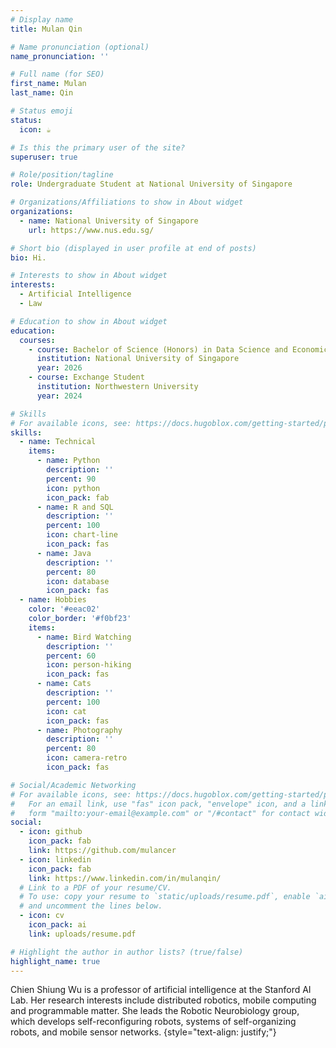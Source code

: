 ```yaml
---
# Display name
title: Mulan Qin

# Name pronunciation (optional)
name_pronunciation: ''

# Full name (for SEO)
first_name: Mulan
last_name: Qin

# Status emoji
status:
  icon: ☕️

# Is this the primary user of the site?
superuser: true

# Role/position/tagline
role: Undergraduate Student at National University of Singapore

# Organizations/Affiliations to show in About widget
organizations:
  - name: National University of Singapore
    url: https://www.nus.edu.sg/

# Short bio (displayed in user profile at end of posts)
bio: Hi.

# Interests to show in About widget
interests:
  - Artificial Intelligence
  - Law

# Education to show in About widget
education:
  courses:
    - course: Bachelor of Science (Honors) in Data Science and Economics (XDP)
      institution: National University of Singapore 
      year: 2026
    - course: Exchange Student 
      institution: Northwestern University
      year: 2024

# Skills
# For available icons, see: https://docs.hugoblox.com/getting-started/page-builder/#icons
skills:
  - name: Technical
    items:
      - name: Python
        description: ''
        percent: 90
        icon: python
        icon_pack: fab
      - name: R and SQL
        description: ''
        percent: 100
        icon: chart-line
        icon_pack: fas
      - name: Java
        description: ''
        percent: 80
        icon: database
        icon_pack: fas
  - name: Hobbies
    color: '#eeac02'
    color_border: '#f0bf23'
    items:
      - name: Bird Watching
        description: ''
        percent: 60
        icon: person-hiking
        icon_pack: fas
      - name: Cats
        description: ''
        percent: 100
        icon: cat
        icon_pack: fas
      - name: Photography
        description: ''
        percent: 80
        icon: camera-retro
        icon_pack: fas

# Social/Academic Networking
# For available icons, see: https://docs.hugoblox.com/getting-started/page-builder/#icons
#   For an email link, use "fas" icon pack, "envelope" icon, and a link in the
#   form "mailto:your-email@example.com" or "/#contact" for contact widget.
social:
  - icon: github
    icon_pack: fab
    link: https://github.com/mulancer
  - icon: linkedin
    icon_pack: fab
    link: https://www.linkedin.com/in/mulanqin/
  # Link to a PDF of your resume/CV.
  # To use: copy your resume to `static/uploads/resume.pdf`, enable `ai` icons in `params.yaml`,
  # and uncomment the lines below.
  - icon: cv
    icon_pack: ai
    link: uploads/resume.pdf

# Highlight the author in author lists? (true/false)
highlight_name: true
---
```


Chien Shiung Wu is a professor of artificial intelligence at the Stanford AI Lab. Her research interests include distributed robotics, mobile computing and programmable matter. She leads the Robotic Neurobiology group, which develops self-reconfiguring robots, systems of self-organizing robots, and mobile sensor networks.
{style="text-align: justify;"}
